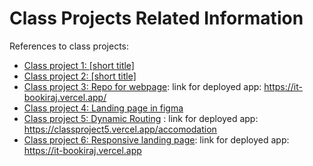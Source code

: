 # Class Projects Related Information

References to class projects:

- [Class project 1: [short title]](/class-projects/class-project-1/)
- [Class project 2: [short title]](/class-projects/class-project-2/)
- [Class project 3: Repo for webpage](/semester_project/): link for deployed app: https://it-bookiraj.vercel.app/
- [Class project 4: Landing page in figma](/class-projects/class-project-4/)
- [Class project 5: Dynamic Routing](/class-projects/class-project-5/dynamic-routing) : link for deployed app: https://classproject5.vercel.app/accomodation
- [Class project 6: Responsive landing page](/class-projects/class-project-4/): link for deployed app: https://it-bookiraj.vercel.app

